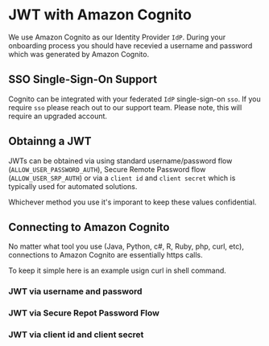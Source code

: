 <script setup>
import CodeBlock from '/docs/components/CodeBlock.vue'
</script>

# JWT with Amazon Cognito

We use Amazon Cognito as our Identity Provider `IdP`.  During your onboarding process you should have recevied a username and password which was generated by Amazon Cognito.


## SSO Single-Sign-On Support
Cognito can be integrated with your federated `IdP` single-sign-on `sso`.  If you require `sso` please reach out to our support team.  Please note, this will require an upgraded account.

## Obtainng a JWT
JWTs can be obtained via using standard username/password flow (`ALLOW_USER_PASSWORD_AUTH`),  Secure Remote Password flow (`ALLOW_USER_SRP_AUTH`) or via a `client id` and `client secret` which is typically used for automated solutions.

Whichever method you use it's imporant to keep these values confidential.

## Connecting to Amazon Cognito

No matter what tool you use (Java, Python, c#, R, Ruby, php, curl, etc), connections to Amazon Cognito are essentially https calls.

To keep it simple here is an example usign curl in shell command.


<CodeBlock src="/docs/samples/shell/amazon-cognito-jwt.sh" lang="shell"></CodeBlock>





### JWT via username and password


### JWT via Secure Repot Password Flow


### JWT via client id and client secret

